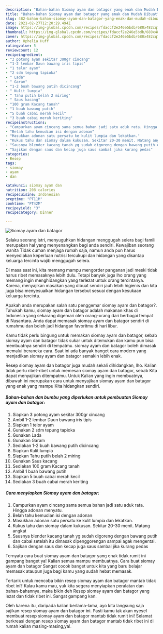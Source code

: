 ```yaml
---
description: "Bahan-bahan Siomay ayam dan batagor yang enak dan Mudah Dibuat"
title: "Bahan-bahan Siomay ayam dan batagor yang enak dan Mudah Dibuat"
slug: 482-bahan-bahan-siomay-ayam-dan-batagor-yang-enak-dan-mudah-dibuat
date: 2021-02-27T12:20:29.494Z
image: https://img-global.cpcdn.com/recipes/fdaccf2e246e5bdb/680x482cq70/siomay-ayam-dan-batagor-foto-resep-utama.jpg
thumbnail: https://img-global.cpcdn.com/recipes/fdaccf2e246e5bdb/680x482cq70/siomay-ayam-dan-batagor-foto-resep-utama.jpg
cover: https://img-global.cpcdn.com/recipes/fdaccf2e246e5bdb/680x482cq70/siomay-ayam-dan-batagor-foto-resep-utama.jpg
author: Ophelia Huff
ratingvalue: 5
reviewcount: 12
recipeingredient:
- "3 potong ayam sekitar 300gr cincang"
- "1-2 lembar Daun bawang iris tipis"
- "1 telor ayam"
- "2 sdm tepung tapioka"
- " Lada"
- " Garam"
- "1-2 buah bawang putih dicincang"
- " Kulit lumpia"
- " Tahu putih belah 2 miring"
- " Saus kacang"
- "100 gram Kacang tanah"
- "1 buah bawang putih"
- "5 buah cabai merah kecil"
- "3 buah cabai merah keriting"
recipeinstructions:
- "Campurkan ayam cincang sama semua bahan jadi satu aduk rata. Hingga adonan menyatu."
- "Belah tahu kemudian isi dengan adonan"
- "Masukkan adonan satu persatu ke kulit lumpia dan lekatkan."
- "Kukus tahu dan siomay dalam kukusan. Sekitar 20-30 menit. Matang angkat"
- "Sausnya blender kacang tanah yg sudah digoreng dengan bawang putih dan cabai setelah itu dimasak dipenggorengan sampai agak mengental."
- "Sajikan dengan saus dan kecap juga saus sambal jika kurang pedas"
categories:
- Resep
tags:
- siomay
- ayam
- dan

katakunci: siomay ayam dan 
nutrition: 208 calories
recipecuisine: Indonesian
preptime: "PT11M"
cooktime: "PT42M"
recipeyield: "3"
recipecategory: Dinner

---
```



![Siomay ayam dan batagor](https://img-global.cpcdn.com/recipes/fdaccf2e246e5bdb/680x482cq70/siomay-ayam-dan-batagor-foto-resep-utama.jpg)

Selaku seorang istri, menyuguhkan hidangan menggugah selera bagi famili merupakan hal yang menyenangkan bagi anda sendiri. Kewajiban seorang  wanita Tidak cuman menjaga rumah saja, namun anda pun harus menyediakan keperluan nutrisi tercukupi dan hidangan yang disantap keluarga tercinta wajib menggugah selera.

Di masa  saat ini, kita memang mampu mengorder panganan jadi meski tidak harus ribet memasaknya lebih dulu. Tetapi banyak juga lho orang yang memang ingin menghidangkan yang terlezat untuk orang tercintanya. Karena, menyajikan masakan yang dibuat sendiri jauh lebih higienis dan kita juga bisa menyesuaikan hidangan tersebut sesuai dengan kesukaan keluarga tercinta. 



Apakah anda merupakan salah satu penggemar siomay ayam dan batagor?. Tahukah kamu, siomay ayam dan batagor adalah makanan khas di Indonesia yang sekarang digemari oleh orang-orang dari berbagai tempat di Nusantara. Anda dapat memasak siomay ayam dan batagor sendiri di rumahmu dan boleh jadi hidangan favoritmu di hari libur.

Kamu tidak perlu bingung untuk memakan siomay ayam dan batagor, sebab siomay ayam dan batagor tidak sukar untuk ditemukan dan kamu pun bisa membuatnya sendiri di tempatmu. siomay ayam dan batagor boleh dimasak memalui beraneka cara. Saat ini ada banyak banget cara modern yang menjadikan siomay ayam dan batagor semakin lebih enak.

Resep siomay ayam dan batagor juga mudah sekali dihidangkan, lho. Kalian tidak perlu ribet-ribet untuk memesan siomay ayam dan batagor, sebab Kita dapat menyajikan ditempatmu. Untuk Kalian yang ingin membuatnya, dibawah ini merupakan cara untuk menyajikan siomay ayam dan batagor yang enak yang mampu Kita hidangkan sendiri.

<!--inarticleads1-->

##### Bahan-bahan dan bumbu yang diperlukan untuk pembuatan Siomay ayam dan batagor:

1. Siapkan 3 potong ayam sekitar 300gr cincang
1. Ambil 1-2 lembar Daun bawang iris tipis
1. Siapkan 1 telor ayam
1. Gunakan 2 sdm tepung tapioka
1. Gunakan  Lada
1. Gunakan  Garam
1. Sediakan 1-2 buah bawang putih dicincang
1. Siapkan  Kulit lumpia
1. Siapkan  Tahu putih belah 2 miring
1. Gunakan  Saus kacang
1. Sediakan 100 gram Kacang tanah
1. Ambil 1 buah bawang putih
1. Siapkan 5 buah cabai merah kecil
1. Sediakan 3 buah cabai merah keriting




<!--inarticleads2-->

##### Cara menyiapkan Siomay ayam dan batagor:

1. Campurkan ayam cincang sama semua bahan jadi satu aduk rata. Hingga adonan menyatu.
1. Belah tahu kemudian isi dengan adonan
1. Masukkan adonan satu persatu ke kulit lumpia dan lekatkan.
1. Kukus tahu dan siomay dalam kukusan. Sekitar 20-30 menit. Matang angkat
1. Sausnya blender kacang tanah yg sudah digoreng dengan bawang putih dan cabai setelah itu dimasak dipenggorengan sampai agak mengental.
1. Sajikan dengan saus dan kecap juga saus sambal jika kurang pedas




Ternyata cara buat siomay ayam dan batagor yang enak tidak rumit ini gampang banget ya! Kalian semua mampu membuatnya. Cara buat siomay ayam dan batagor Sangat cocok banget untuk kita yang baru belajar memasak ataupun juga bagi kamu yang sudah hebat memasak.

Tertarik untuk mencoba bikin resep siomay ayam dan batagor mantab tidak ribet ini? Kalau kamu mau, yuk kita segera menyiapkan peralatan dan bahan-bahannya, maka bikin deh Resep siomay ayam dan batagor yang lezat dan tidak ribet ini. Sangat gampang kan. 

Oleh karena itu, daripada kalian berlama-lama, ayo kita langsung saja sajikan resep siomay ayam dan batagor ini. Pasti kamu tak akan nyesel membuat resep siomay ayam dan batagor mantab tidak rumit ini! Selamat berkreasi dengan resep siomay ayam dan batagor mantab tidak ribet ini di rumah kalian masing-masing,ya!.

